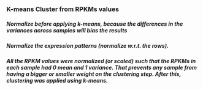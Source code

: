 ### K-means Cluster from RPKMs values

#####  Normalize before applying k-means, because the differences in the variances across samples will bias the results
#####  Normalize the expression patterns (normalize w.r.t. the rows).
##### All the RPKM values were normalized (or scaled) such that the RPKMs in each sample had 0 mean and 1 variance. That prevents any sample from having a bigger or smaller weight on the clustering step. After this, clustering was applied using k-means.
